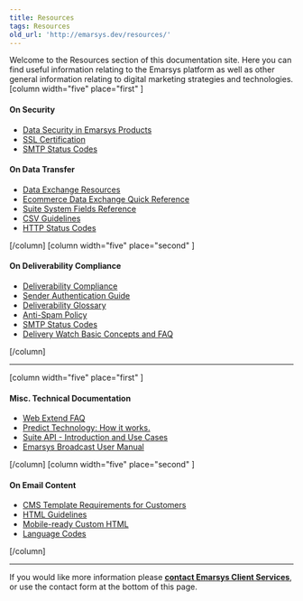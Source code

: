 ```yaml
---
title: Resources
tags: Resources
old_url: 'http://emarsys.dev/resources/'
---
```


Welcome to the Resources section of this documentation site. Here you can find useful information relating to the Emarsys platform as well as other general information relating to digital marketing strategies and technologies. [column width="five" place="first" ]

#### On Security

- [Data Security in Emarsys Products](/Resources/data-security.md "Data Security in Emarsys Products")
- [SSL Certification](/Resources/ssl-certificates.md "SSL Certification")
- [SMTP Status Codes](/Resources/smtp-status-codes.md "SMTP Status Codes")

#### On Data Transfer

- [Data Exchange Resources](/Getting%20Started/data-exchange.md "Data Exchange Resources")
- [Ecommerce Data Exchange Quick Reference](/SmartInsight/data-quick-ref.md "Data Exchange Quick Reference Guide")
- [Suite System Fields Reference](/Uncategorized/system-fields.md "Suite System Fields Reference")
- [CSV Guidelines](/Resources/csv-files.md "CSV Guidelines")
- [HTTP Status Codes](/Resources/http-status-codes.md "HTTP Status Codes")

 [/column] [column width="five" place="second" ]

#### On Deliverability Compliance

- [Deliverability Compliance](/Getting%20Started/deliverability.md "Deliverability Compliance")
- [Sender Authentication Guide](/Resources/sender-authentication-guide.md "Sender Authentication Guide")
- [Deliverability Glossary](/Resources/glossary.md "Deliverability Glossary")
- [Anti-Spam Policy](/Resources/anti-spam-policy.md "Anti-Spam Policy")
- [SMTP Status Codes](/Resources/smtp-status-codes.md "SMTP Status Codes")
- [Delivery Watch Basic Concepts and FAQ](/DeliveryWatch/delivery-watch-basic-concepts-and-faq.md "Delivery Watch Basic Concepts and FAQ")<a name="misc"></a>

 [/column]

- - - - - -

 [column width="five" place="first" ]

#### Misc. Technical Documentation

- [Web Extend FAQ](/Getting%20Started/faq.md "WE_Web Extend â&#128;&#147; FAQs")
- [Predict Technology: How it works.](/Predict/technology.md "Predict Technology")
- [Suite API - Introduction and Use Cases](/Getting%20Started/use-cases.md "API Use Cases")
- [Emarsys Broadcast User Manual](/Broadcast/broadcast-user-manual.md "Broadcast User Manual")

 [/column] [column width="five" place="second" ]

#### On Email Content

- [CMS Template Requirements for Customers](/Suite/template-requirements.md "CMS Template Requirements")
- [HTML Guidelines](/Suite/html-guidelines.md "Guidelines for HTML Email")
- [Mobile-ready Custom HTML](/WebExtend/custom-html.md "Mobile-optimized Custom HTML")
- [Language Codes](/Resources/language-codes.md "Language Codes")

 [/column]

- - - - - -

If you would like more information please <span style="text-decoration: underline;">**[contact Emarsys Client Services](http://www.emarsys.com/en/demo/)**</span>, or use the contact form at the bottom of this page.